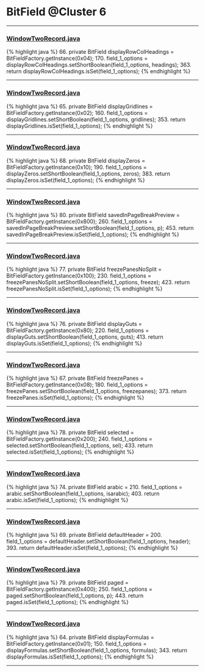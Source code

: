 # BitField @Cluster 6

***

### [WindowTwoRecord.java](https://searchcode.com/codesearch/view/15642528/)
{% highlight java %}
66. private BitField          displayRowColHeadings   = BitFieldFactory.getInstance(0x04);
170.     field_1_options = displayRowColHeadings.setShortBoolean(field_1_options, headings);
363.     return displayRowColHeadings.isSet(field_1_options);
{% endhighlight %}

***

### [WindowTwoRecord.java](https://searchcode.com/codesearch/view/15642528/)
{% highlight java %}
65. private BitField          displayGridlines        = BitFieldFactory.getInstance(0x02);
160.     field_1_options = displayGridlines.setShortBoolean(field_1_options, gridlines);
353.     return displayGridlines.isSet(field_1_options);
{% endhighlight %}

***

### [WindowTwoRecord.java](https://searchcode.com/codesearch/view/15642528/)
{% highlight java %}
68. private BitField          displayZeros            = BitFieldFactory.getInstance(0x10);
190.     field_1_options = displayZeros.setShortBoolean(field_1_options, zeros);
383.     return displayZeros.isSet(field_1_options);
{% endhighlight %}

***

### [WindowTwoRecord.java](https://searchcode.com/codesearch/view/15642528/)
{% highlight java %}
80. private BitField          savedInPageBreakPreview = BitFieldFactory.getInstance(0x800);
260.     field_1_options = savedInPageBreakPreview.setShortBoolean(field_1_options, p);
453.     return savedInPageBreakPreview.isSet(field_1_options);
{% endhighlight %}

***

### [WindowTwoRecord.java](https://searchcode.com/codesearch/view/15642528/)
{% highlight java %}
77. private BitField          freezePanesNoSplit      = BitFieldFactory.getInstance(0x100);
230.     field_1_options = freezePanesNoSplit.setShortBoolean(field_1_options, freeze);
423.     return freezePanesNoSplit.isSet(field_1_options);
{% endhighlight %}

***

### [WindowTwoRecord.java](https://searchcode.com/codesearch/view/15642528/)
{% highlight java %}
76. private BitField          displayGuts             = BitFieldFactory.getInstance(0x80);
220.     field_1_options = displayGuts.setShortBoolean(field_1_options, guts);
413.     return displayGuts.isSet(field_1_options);
{% endhighlight %}

***

### [WindowTwoRecord.java](https://searchcode.com/codesearch/view/15642528/)
{% highlight java %}
67. private BitField          freezePanes             = BitFieldFactory.getInstance(0x08);
180.     field_1_options = freezePanes.setShortBoolean(field_1_options, freezepanes);
373.     return freezePanes.isSet(field_1_options);
{% endhighlight %}

***

### [WindowTwoRecord.java](https://searchcode.com/codesearch/view/15642528/)
{% highlight java %}
78. private BitField          selected                = BitFieldFactory.getInstance(0x200);
240.     field_1_options = selected.setShortBoolean(field_1_options, sel);
433.     return selected.isSet(field_1_options);
{% endhighlight %}

***

### [WindowTwoRecord.java](https://searchcode.com/codesearch/view/15642528/)
{% highlight java %}
74. private BitField          arabic                  =
210.     field_1_options = arabic.setShortBoolean(field_1_options, isarabic);
403.     return arabic.isSet(field_1_options);
{% endhighlight %}

***

### [WindowTwoRecord.java](https://searchcode.com/codesearch/view/15642528/)
{% highlight java %}
69. private BitField          defaultHeader           =
200.     field_1_options = defaultHeader.setShortBoolean(field_1_options, header);
393.     return defaultHeader.isSet(field_1_options);
{% endhighlight %}

***

### [WindowTwoRecord.java](https://searchcode.com/codesearch/view/15642528/)
{% highlight java %}
79. private BitField          paged                   = BitFieldFactory.getInstance(0x400);
250.     field_1_options = paged.setShortBoolean(field_1_options, p);
443.     return paged.isSet(field_1_options);
{% endhighlight %}

***

### [WindowTwoRecord.java](https://searchcode.com/codesearch/view/15642528/)
{% highlight java %}
64. private BitField          displayFormulas         = BitFieldFactory.getInstance(0x01);
150.     field_1_options = displayFormulas.setShortBoolean(field_1_options, formulas);
343.     return displayFormulas.isSet(field_1_options);
{% endhighlight %}

***

